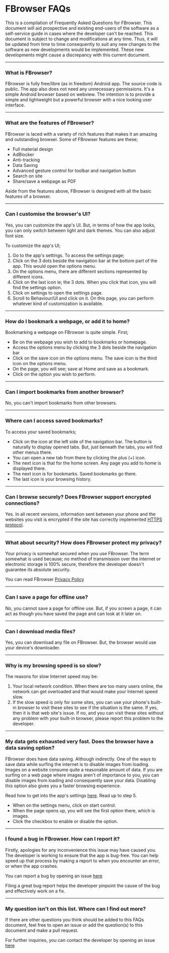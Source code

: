 # FBrowser FAQs

This is a compilation of Frequently Asked Questions for FBrowser. This document will aid prospective and existing end-users of the software as a self-service guide in cases where the developer can't be reached. This document is subject to change and modifications at any time. Thus, it will be updated from time to time consequently to suit any new changes to the software as new developments would be implemented. These new developments might cause a discrepancy with this current document.

---

### What is FBrowser?

FBrowser is fully free/libre (as in freedom) Android app. The source code is public. The app also does not need any unnecessary permissions. It's a simple Android browser based on webview. The intention is to provide a simple and lightweight but a powerful browser with a nice looking user interface.

---

### What are the features of FBrowser?

FBrowser is laced with a variety of rich features that makes it an amazing and outstanding browser. Some of FBrowser features are these;

- Full material design
- AdBlocker
- Anti-tracking
- Data Saving
- Advanced gesture control for toolbar and navigation button
- Search on site
- Share/save a webpage as PDF

Aside from the features above, FBrowser is designed with all the basic features of a browser.

---

### Can I customise the browser's UI?

Yes, you can customize the app's UI. But, in terms of how the app looks, you can only switch between light and dark themes. You can also adjust font size.

To customize the app's UI;

1. Go to the app's settings. To access the settings page;
2. Click on the 3 dots beside the navigation bar at the bottom part of the app. This would open the options menu.
3. On the options menu, there are different sections represented by different icons.
4. Click on the last icon ie; the 3 dots. When you click that icon, you will find the settings option.
5. Click on settings to open the settings page.
6. Scroll to Behaviour/UI and click on it. On this page, you can perform whatever kind of customization is available.

---

### How do I bookmark a webpage, or add it to home?

Bookmarking a webpage on FBrowser is quite simple. First;

- Be on the webpage you wish to add to bookmarks or homepage.
- Access the options menu by clicking the 3 dots beside the navigation bar
- Click on the save icon on the options menu. The save icon is the third icon on the options menu.
- On the page, you will see; save at Home and save as a bookmark.
- Click on the option you wish to perform.

---

### Can I import bookmarks from another browser?

No, you can't import bookmarks from other browsers.

---

### Where can I access saved bookmarks?

To access your saved bookmarks;

- Click on the icon at the left side of the navigation bar. The button is naturally to display opened tabs. But, just beneath the tabs, you will find other menus there.
- You can open a new tab from there by clicking the plus (+) icon.
- The next icon is that for the home screen. Any page you add to home is displayed there.
- The next icon is for bookmarks. Saved bookmarks go there.
- The last icon is your browsing history.

---

### Can I browse securely? Does FBrowser support encrypted connections?

Yes. In all recent versions, information sent between your phone and the websites you visit is encrypted if the site has correctly implemented [HTTPS protocol](http://en.wikipedia.org/wiki/HTTP_Secure).

---

### What about security? How does FBrowser protect my privacy?

Your privacy is somewhat secured when you use FBrowser. The term somewhat is used because; no method of transmission over the internet or electronic storage is 100% secure, therefore the developer doesn't guarantee its absolute security.

You can read FBrowser [Privacy Policy](https://github.com/K3rn3l-P/browser-master/blob/master/PRIVACY.md)

---

### Can I save a page for offline use?

No, you cannot save a page for offline use. But, if you screen a page, it can act as though you have saved the page and can look at it later on.

---

### Can I download media files?

Yes, you can download any file on FBrowser. But, the browser would use your device's downloader.

---

### Why is my browsing speed is so slow?

The reasons for slow Internet speed may be:

1. Your local network condition. When there are too many users online, the network can get overloaded and that would make your Internet speed slow.
2. If the slow speed is only for some sites, you can use your phone's built-in browser to visit these sites to see if the situation is the same. If yes, then it is that web site's issue. If no, and you can visit these sites without any problem with your built-in browser, please report this problem to the developer.

---

### My data gets exhausted very fast. Does the browser have a data saving option?

FBrowser does have data saving. Although indirectly. One of the ways to save data while surfing the internet is to disable images from loading. Images on a website consume quite a reasonable amount of data. If you are surfing on a web page where images aren't of importance to you, you can disable images from loading and consequently save your data. Disabling this option also gives you a faster browsing experience.

Read how to get into the app's settings [here](https://hackmd.io/t0WLk9GXRziQENXkPqJf5w?both#Can-I-customise-the-browser%E2%80%99s-UI). Read up to step 5.

- When on the settings menu, click on start control.
- When the page opens up, you will see the first option there, which is images.
- Click the checkbox to enable or disable the option.

---

### I found a bug in FBrowser. How can I report it?

Firstly, apologies for any inconvenience this issue may have caused you. The developer is working to ensure that the app is bug-free. You can help speed up that process by making a report to when you encounter an error, or when the app crashes.

You can report a bug by opening an issue [here](https://github.com/K3rn3l-P/browser-master/issues/new)

Filing a great bug report helps the developer pinpoint the cause of the bug and effectively work on a fix.

---

### My question isn't on this list. Where can I find out more?

If there are other questions you think should be added to this FAQs document, feel free to open an issue or add the question(s) to this document and make a pull request.

For further inquiries, you can contact the developer by opening an issue [here](https://github.com/K3rn3l-P/browser-master/issues/new)
